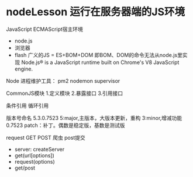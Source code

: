 # nodeLesson 运行在服务器端的JS环境
JavaScript ECMAScript宿主环境
- node.js
- 浏览器 
- flash
广义的JS = ES+BOM+DOM
即BOM、DOM的命令无法从node.js里实现
Node.js® is a JavaScript runtime built on Chrome's V8 JavaScript engine.


Node 进程维护工具：
pm2
nodemon
supervisor

CommonJS模块
1.定义模块
2.暴露接口
3.引用接口

条件引用
循环引用

版本号命名
5.3.0.7523
5:major,主版本，大版本更新，重构
3:minor,增减功能
0.7523 patch：补丁。偶数是稳定版，基数是测试版


request GET  POST
爬虫
post提交
- server: createServer
- get(url[options])
- request(options)
- get/post